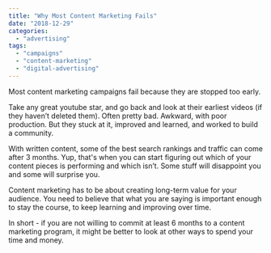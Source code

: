 ```yaml
---
title: "Why Most Content Marketing Fails"
date: "2018-12-29"
categories: 
  - "advertising"
tags: 
  - "campaigns"
  - "content-marketing"
  - "digital-advertising"
---
```


Most content marketing campaigns fail because they are stopped too early.

Take any great youtube star, and go back and look at their earliest videos (if they haven’t deleted them). Often pretty bad. Awkward, with poor production. But they stuck at it, improved and learned, and worked to build a community.

With written content, some of the best search rankings and traffic can come after 3 months. Yup, that's when you can start figuring out which of your content pieces is performing and which isn’t. Some stuff will disappoint you and some will surprise you.

Content marketing has to be about creating long-term value for your audience. You need to believe that what you are saying is important enough to stay the course, to keep learning and improving over time.

In short - if you are not willing to commit at least 6 months to a content marketing program, it might be better to look at other ways to spend your time and money.
